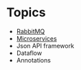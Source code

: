 # Topics

* [RabbitMQ](https://github.com/gauravsharma875/Topics/tree/master/RabbitMq-Demo)
* [Microservices](https://github.com/gauravsharma875/Topics/tree/master/microservices)
* Json API framework
* Dataflow
* Annotations
